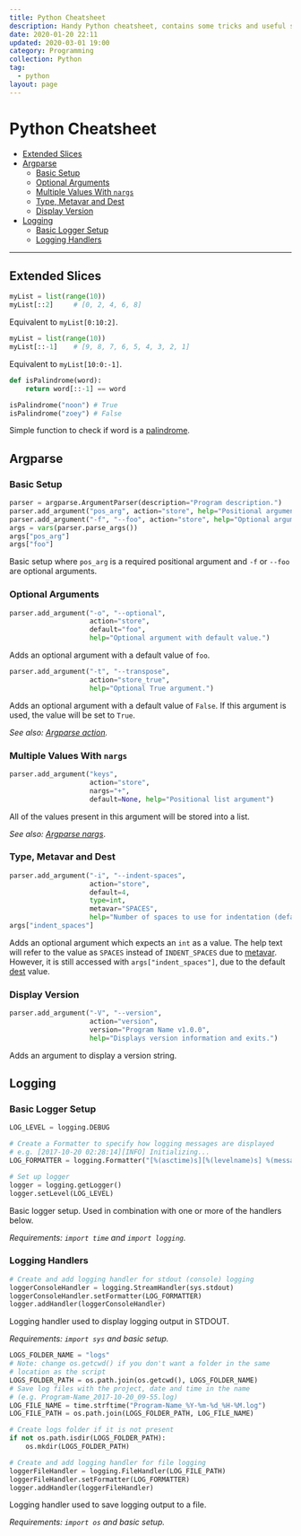 ```yaml
---
title: Python Cheatsheet
description: Handy Python cheatsheet, contains some tricks and useful snippets.
date: 2020-01-20 22:11
updated: 2020-03-01 19:00
category: Programming
collection: Python
tag:
  - python
layout: page
---
```


# Python Cheatsheet

- [Extended Slices](#extended-slices)
- [Argparse](#argparse)
    - [Basic Setup](#basic-setup)
    - [Optional Arguments](#optional-arguments)
    - [Multiple Values With `nargs`](#multiple-values-with-nargs)
    - [Type, Metavar and Dest](#type-metavar-and-dest)
    - [Display Version](#display-version)
- [Logging](#logging)
    - [Basic Logger Setup](#basic-logger-setup)
    - [Logging Handlers](#logging-handlers)

- - -

## Extended Slices

```python
myList = list(range(10))
myList[::2]     # [0, 2, 4, 6, 8]
```

Equivalent to `myList[0:10:2]`.

```python
myList = list(range(10))
myList[::-1]    # [9, 8, 7, 6, 5, 4, 3, 2, 1]
```

Equivalent to `myList[10:0:-1]`.

```python
def isPalindrome(word):
    return word[::-1] == word

isPalindrome("noon") # True
isPalindrome("zoey") # False
```

Simple function to check if word is a [palindrome](https://en.wikipedia.org/wiki/Palindrome).

## Argparse

### Basic Setup

```python
parser = argparse.ArgumentParser(description="Program description.")
parser.add_argument("pos_arg", action="store", help="Positional argument.")
parser.add_argument("-f", "--foo", action="store", help="Optional argument.")
args = vars(parser.parse_args())
args["pos_arg"]
args["foo"]
```

Basic setup where `pos_arg` is a required positional argument and `-f` or `--foo` are optional arguments.

### Optional Arguments

```python
parser.add_argument("-o", "--optional",
                    action="store",
                    default="foo",
                    help="Optional argument with default value.")
```

Adds an optional argument with a default value of `foo`.

```python
parser.add_argument("-t", "--transpose",
                    action="store_true",
                    help="Optional True argument.")
```

Adds an optional argument with a default value of `False`. If this argument is used, the value will be set to `True`.

_See also: [Argparse action](https://docs.python.org/3/library/argparse.html#action)._

### Multiple Values With `nargs`

```python
parser.add_argument("keys",
                    action="store",
                    nargs="+",
                    default=None, help="Positional list argument")
```

All of the values present in this argument will be stored into a list.

_See also: [Argparse nargs](https://docs.python.org/3/library/argparse.html#nargs)_.

### Type, Metavar and Dest

```python
parser.add_argument("-i", "--indent-spaces",
                    action="store",
                    default=4,
                    type=int,
                    metavar="SPACES",
                    help="Number of spaces to use for indentation (defaults to 4).")
args["indent_spaces"]
```

Adds an optional argument which expects an `int` as a value. The help text will refer to the value as `SPACES` instead of `INDENT_SPACES` due to [metavar](https://docs.python.org/3/library/argparse.html#metavar). However, it is still accessed with `args["indent_spaces"]`, due to the default [dest](https://docs.python.org/3/library/argparse.html#dest) value.

### Display Version

```python
parser.add_argument("-V", "--version",
                    action="version",
                    version="Program Name v1.0.0",
                    help="Displays version information and exits.")
```

Adds an argument to display a version string.

## Logging

### Basic Logger Setup

```python
LOG_LEVEL = logging.DEBUG

# Create a Formatter to specify how logging messages are displayed
# e.g. [2017-10-20 02:28:14][INFO] Initializing...
LOG_FORMATTER = logging.Formatter("[%(asctime)s][%(levelname)s] %(message)s", datefmt="%Y-%m-%d %H:%M:%S")

# Set up logger
logger = logging.getLogger()
logger.setLevel(LOG_LEVEL)
```

Basic logger setup. Used in combination with one or more of the handlers below.

_Requirements: `import time` and `import logging`._

### Logging Handlers

```python
# Create and add logging handler for stdout (console) logging
loggerConsoleHandler = logging.StreamHandler(sys.stdout)
loggerConsoleHandler.setFormatter(LOG_FORMATTER)
logger.addHandler(loggerConsoleHandler)
```

Logging handler used to display logging output in STDOUT.

_Requirements: `import sys` and basic setup._

```python
LOGS_FOLDER_NAME = "logs"
# Note: change os.getcwd() if you don't want a folder in the same
# location as the script
LOGS_FOLDER_PATH = os.path.join(os.getcwd(), LOGS_FOLDER_NAME)
# Save log files with the project, date and time in the name
# (e.g. Program-Name_2017-10-20_09-55.log)
LOG_FILE_NAME = time.strftime("Program-Name_%Y-%m-%d_%H-%M.log")
LOG_FILE_PATH = os.path.join(LOGS_FOLDER_PATH, LOG_FILE_NAME)

# Create logs folder if it is not present
if not os.path.isdir(LOGS_FOLDER_PATH):
    os.mkdir(LOGS_FOLDER_PATH)

# Create and add logging handler for file logging
loggerFileHandler = logging.FileHandler(LOG_FILE_PATH)
loggerFileHandler.setFormatter(LOG_FORMATTER)
logger.addHandler(loggerFileHandler)
```

Logging handler used to save logging output to a file.

_Requirements: `import os` and basic setup._

